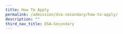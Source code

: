 ```yaml
---
title: How To Apply
permalink: /admission/dsa-secondary/how-to-apply/
description: ""
third_nav_title: DSA–Secondary
---
```


